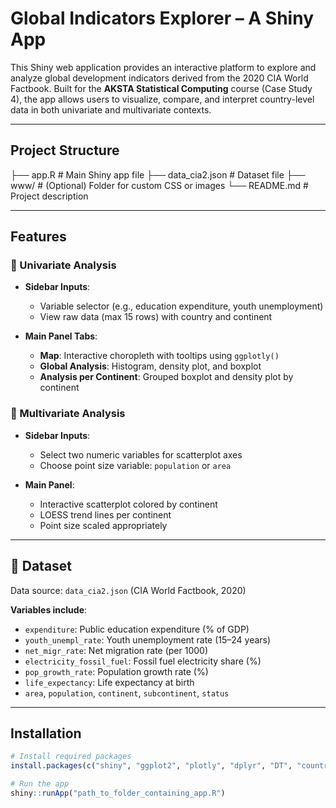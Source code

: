 # Global Indicators Explorer – A Shiny App

This Shiny web application provides an interactive platform to explore and analyze global development indicators derived from the 2020 CIA World Factbook. Built for the **AKSTA Statistical Computing** course (Case Study 4), the app allows users to visualize, compare, and interpret country-level data in both univariate and multivariate contexts.

---

## Project Structure

├── app.R # Main Shiny app file
├── data_cia2.json # Dataset file
├── www/ # (Optional) Folder for custom CSS or images
└── README.md # Project description

---

## Features

### 🔹 Univariate Analysis

- **Sidebar Inputs**:
  - Variable selector (e.g., education expenditure, youth unemployment)
  - View raw data (max 15 rows) with country and continent

- **Main Panel Tabs**:
  - **Map**: Interactive choropleth with tooltips using `ggplotly()`
  - **Global Analysis**: Histogram, density plot, and boxplot
  - **Analysis per Continent**: Grouped boxplot and density plot by continent

### 🔹 Multivariate Analysis

- **Sidebar Inputs**:
  - Select two numeric variables for scatterplot axes
  - Choose point size variable: `population` or `area`

- **Main Panel**:
  - Interactive scatterplot colored by continent
  - LOESS trend lines per continent
  - Point size scaled appropriately

---

## 📁 Dataset

Data source: `data_cia2.json` (CIA World Factbook, 2020)

**Variables include**:
- `expenditure`: Public education expenditure (% of GDP)
- `youth_unempl_rate`: Youth unemployment rate (15–24 years)
- `net_migr_rate`: Net migration rate (per 1000)
- `electricity_fossil_fuel`: Fossil fuel electricity share (%)
- `pop_growth_rate`: Population growth rate (%)
- `life_expectancy`: Life expectancy at birth
- `area`, `population`, `continent`, `subcontinent`, `status`

---

## Installation

```r
# Install required packages
install.packages(c("shiny", "ggplot2", "plotly", "dplyr", "DT", "countrycode"))

# Run the app
shiny::runApp("path_to_folder_containing_app.R")